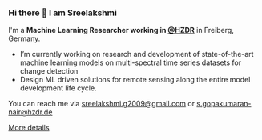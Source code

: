 ### Hi there 👋 I am Sreelakshmi


I'm a **Machine Learning Researcher working in [@HZDR](https://www.hzdr.de/db/Cms?pNid=3175)** in Freiberg, Germany. <br />

- I’m currently working on research and development of state-of-the-art machine learning models on multi-spectral time series datasets for change detection
- Design ML driven solutions for remote sensing along the entire model development life cycle.

You can reach me via <sreelakshmi.g2009@gmail.com> or <s.gopakumaran-nair@hzdr.de>

[More details](https://www.linkedin.com/in/sreelakshmi-gopakumar/)
